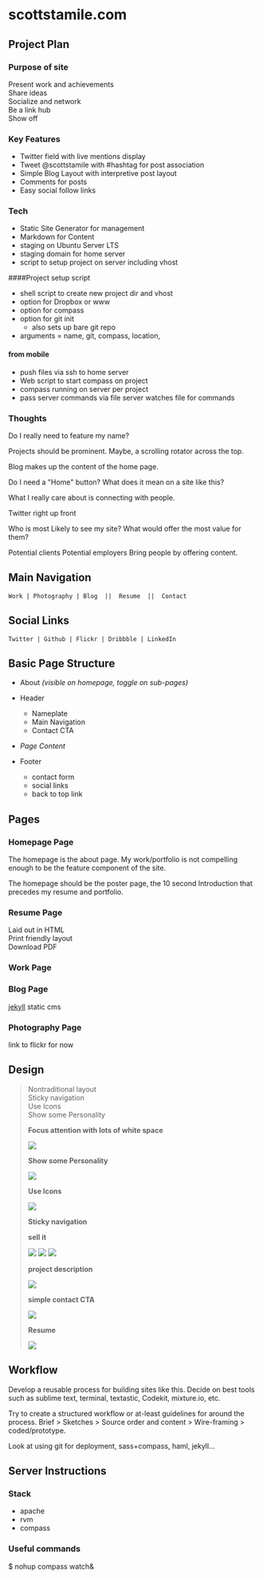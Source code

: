 # scottstamile.com

## Project Plan

### Purpose of site

Present work and achievements  
Share ideas  
Socialize and network  
Be a link hub  
Show off

### Key Features

* Twitter field with live mentions display
* Tweet @scottstamile with #hashtag for post association
* Simple Blog Layout with interpretive post layout
* Comments for posts
* Easy social follow links

### Tech

* Static Site Generator for management
* Markdown for Content
* staging on Ubuntu Server LTS
* staging domain for home server
* script to setup project on server including vhost

####Project setup script
* shell script to create new project dir and vhost
* option for Dropbox or www
* option for compass
* option for git init
  * also sets up bare git repo
* arguments = name, git, compass, location, 

#### from mobile

* push files via ssh to home server
* Web script to start compass on project
* compass running on server per project
* pass server commands via file server watches file for commands

### Thoughts

Do I really need to feature my name?

Projects should be prominent. Maybe, a scrolling rotator across the top.

Blog makes up the content of the home page.

Do I need a "Home" button? What does it mean on a site like this?

What I really care about is connecting with people.

Twitter right up front

Who is most Likely to see my site?
What would offer the most value for them?

Potential clients
Potential employers
Bring people by offering content.


## Main Navigation

    Work | Photography | Blog  ||  Resume  ||  Contact

## Social Links

    Twitter | Github | Flickr | Dribbble | LinkedIn

## Basic Page Structure

* About *(visible on homepage, toggle on sub-pages)*

* Header
    * Nameplate
    * Main Navigation
    * Contact CTA

* *Page Content*

* Footer
    * contact form
    * social links
    * back to top link

## Pages

### Homepage Page

The homepage is the about page. My work/portfolio is not compelling enough to be the feature component of the site. 

The homepage should be the poster page, the 10 second Introduction that precedes my resume and portfolio.

### Resume Page

Laid out in HTML  
Print friendly layout  
Download PDF  

### Work Page


### Blog Page

[jekyll](http://jekyllrb.com) static cms

### Photography Page

link to flickr for now

## Design

> Nontraditional layout  
> Sticky navigation  
> Use Icons  
> Show some Personality  
> 
> **Focus attention with lots of white space**
> 
> ![][whitespace]
> 
> **Show some Personality**
> 
> ![][personality]
> 
> **Use Icons**
> 
> ![][icons]
> 
> **Sticky navigation**
> 
> **sell it**
> 
> ![][sell] ![][sell2] ![][sell3]
> 
> **project description**
> 
> ![][project]
> 
> **simple contact CTA**
> 
> ![][cta]
> 
> **Resume**
> 
> ![][resume]

## Workflow

Develop a reusable process for building sites like this.
Decide on best tools such as sublime text, terminal, textastic, Codekit, mixture.io, etc.

Try to create a structured workflow or at-least guidelines for around the process. Brief > Sketches > Source order and content > Wire-framing > coded/prototype.

Look at using git for deployment, sass+compass, haml, jekyll...

## Server Instructions

### Stack

* apache
* rvm
* compass

### Useful commands

   $ nohup compass watch&




[resume]: https://www.evernote.com/shard/s1/sh/b845eb1f-09a7-4209-a3ea-724aef8da41b/39baf0c3093306b27ab3a35323ae127f/deep/0/Screenshot%203/18/13%202:12%20PM.jpg
[personality]: https://www.evernote.com/shard/s1/sh/58dc9f29-ea18-4fb7-bc7f-2677e55b3d39/0af5310349982e117a5e883a862e0b24/deep/0/Screenshot%203/18/13%201:46%20PM.jpg
[cta]: https://www.evernote.com/shard/s1/sh/bc5f98a8-d99b-4822-90e7-e3f1e4f6833e/6cdd8d6cd72ff9b3a5fd628d851355f6/deep/0/Screenshot%203/18/13%202:14%20PM.jpg
[sell2]: https://www.evernote.com/shard/s1/sh/28bf60b4-9e76-43b9-9b7a-5ffaee190c5b/fbd6cf9cfc01bdfe1329e52a66cd7095/deep/0/Screenshot%203/18/13%202:10%20PM.jpg
[whitespace]: https://www.evernote.com/shard/s1/sh/5b3afac4-26f1-4636-a964-f526da9954ad/9565efd176ad44644b74e868dd18f4f9/deep/0/Screenshot%203/18/13%201:22%20PM.jpg
[project]: https://www.evernote.com/shard/s1/sh/2dfd280d-c90c-416e-94e6-e8720860e03f/c65dc6ceb8a3208063487f587dee2cc2/deep/0/Screenshot%203/18/13%202:19%20PM.jpg
[icons]: https://www.evernote.com/shard/s1/sh/e95206fe-65d9-4160-9f07-277365256234/f9d2bcd5046e085545ed170447365f18/deep/0/Screenshot%203/18/13%201:50%20PM.jpg
[sell]: https://www.evernote.com/shard/s1/sh/b50278f0-5e00-4d4e-9b79-9c25c2ef02ae/bb5a27e8ace2e7edb9e6989c9b951ad0/deep/0/Screenshot%203/18/13%202:07%20PM.jpg
[sell3]: https://www.evernote.com/shard/s1/sh/c6c37ca0-bc3a-4914-b1e4-655af93aa079/db9fdef8b13ee4e89c73d7ef1b83a914/deep/0/Screenshot%203/18/13%202:18%20PM.jpg